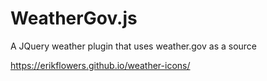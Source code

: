 # WeatherGov.js
A JQuery weather plugin that uses weather.gov as a source

https://erikflowers.github.io/weather-icons/
